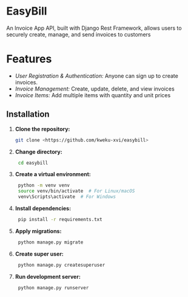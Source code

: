 # **EasyBill**

An Invoice App API, built with Django Rest Framework, allows users to securely create, manage, and send invoices to customers

# **Features**
- *User Registration & Authentication:* Anyone can sign up to create invoices.
- *Invoice Management:* Create, update, delete, and view invoices
- *Invoice Items:* Add multiple items with quantity and unit prices

## **Installation**

1. **Clone the repository:**
   ```bash
   git clone <https://github.com/kweku-xvi/easybill>

2. **Change directory:**
   ```bash
    cd easybill

3. **Create a virtual environment:**
   ```bash
    python -m venv venv
    source venv/bin/activate  # For Linux/macOS
    venv\Scripts\activate  # For Windows

4. **Install dependencies:**
   ```bash
    pip install -r requirements.txt

5. **Apply migrations:**
   ```bash
    python manage.py migrate

6. **Create super user:**
   ```bash
    python manage.py createsuperuser

7. **Run development server:**
   ```bash
    python manage.py runserver


